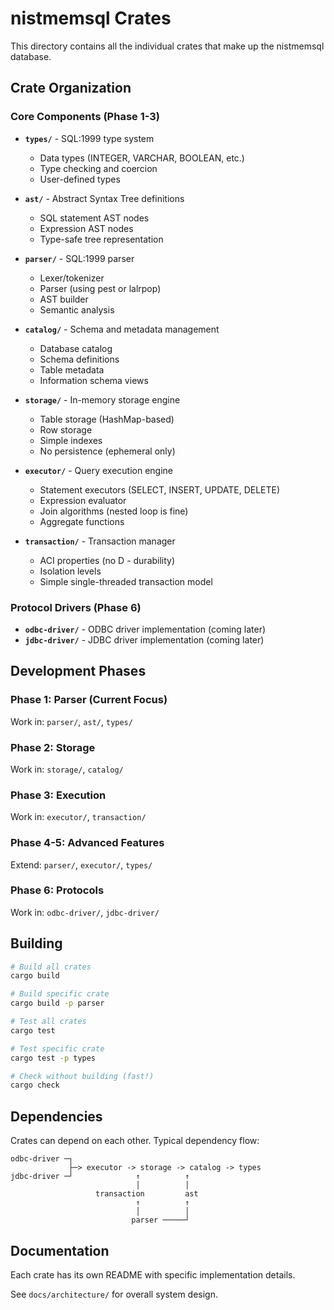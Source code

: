 # nistmemsql Crates

This directory contains all the individual crates that make up the nistmemsql database.

## Crate Organization

### Core Components (Phase 1-3)

- **`types/`** - SQL:1999 type system
  - Data types (INTEGER, VARCHAR, BOOLEAN, etc.)
  - Type checking and coercion
  - User-defined types

- **`ast/`** - Abstract Syntax Tree definitions
  - SQL statement AST nodes
  - Expression AST nodes
  - Type-safe tree representation

- **`parser/`** - SQL:1999 parser
  - Lexer/tokenizer
  - Parser (using pest or lalrpop)
  - AST builder
  - Semantic analysis

- **`catalog/`** - Schema and metadata management
  - Database catalog
  - Schema definitions
  - Table metadata
  - Information schema views

- **`storage/`** - In-memory storage engine
  - Table storage (HashMap-based)
  - Row storage
  - Simple indexes
  - No persistence (ephemeral only)

- **`executor/`** - Query execution engine
  - Statement executors (SELECT, INSERT, UPDATE, DELETE)
  - Expression evaluator
  - Join algorithms (nested loop is fine)
  - Aggregate functions

- **`transaction/`** - Transaction manager
  - ACI properties (no D - durability)
  - Isolation levels
  - Simple single-threaded transaction model

### Protocol Drivers (Phase 6)

- **`odbc-driver/`** - ODBC driver implementation (coming later)
- **`jdbc-driver/`** - JDBC driver implementation (coming later)

## Development Phases

### Phase 1: Parser (Current Focus)
Work in: `parser/`, `ast/`, `types/`

### Phase 2: Storage
Work in: `storage/`, `catalog/`

### Phase 3: Execution
Work in: `executor/`, `transaction/`

### Phase 4-5: Advanced Features
Extend: `parser/`, `executor/`, `types/`

### Phase 6: Protocols
Work in: `odbc-driver/`, `jdbc-driver/`

## Building

```bash
# Build all crates
cargo build

# Build specific crate
cargo build -p parser

# Test all crates
cargo test

# Test specific crate
cargo test -p types

# Check without building (fast!)
cargo check
```

## Dependencies

Crates can depend on each other. Typical dependency flow:

```
odbc-driver ─┐
             ├─> executor -> storage -> catalog -> types
jdbc-driver ─┘              ↑          ↑
                            │          │
                   transaction         ast
                            ↑          ↑
                            │          │
                           parser ─────┘
```

## Documentation

Each crate has its own README with specific implementation details.

See `docs/architecture/` for overall system design.
